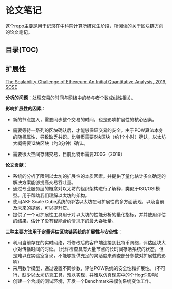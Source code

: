 # 论文笔记
这个repo主要是用于记录在中科院计算所研究生阶段，所阅读的关于区块链方向的论文笔记。

## 目录(TOC)



## 扩展性

[The Scalability Challenge of Ethereum: An Initial Quantitative Analysis, 2019, SOSE](https://ieeexplore.ieee.org/abstract/document/8705874)

**分析的问题**：处理交易的时间与网络中的参与者个数成线性相关。

**影响扩展性的因素**：

* 新的节点加入，需要同步整个交易的时间，也是影响扩展性的核心因素。
* 需要等待一系列的区块确认后，才能够保证交易的安全。由于POW算法本身的随机属性，导致缺乏共识。比特币需要6块区块（约1个小时）确认，以太坊大概需要12块区块（约3分钟）确认。

* 需要很大空间存储交易，目前比特币需要200G（2019）

**论文贡献**：

* 系统的分析了限制以太坊的扩展性的本质因素。并提供了量化估计多久确定的解决方案能够提高交易吞吐量。
* 通过专业服务层的概念对以太坊的组织架构进行了解释，类似于ISO/OSI模型。用于帮助我们理解以太坊的架构。
* 使用AKF Scale Cube系统的评估以太坊在可扩展性的多方面表现，以及当前及未来的提案，可以提升它。
* 提供了一个可扩展性工具用于对以太坊的性能分析的量化指标，并并使用评估的结果，估计了没有智能合约情况下的最大吞吐量。

**三种主要方法用于定量评估区块链系统的扩展性与安全性**：

* 利用当前存在的实时网络，将修改后的客户端连接到比特币网络，评估区块大小对传播时间的时延。（允许检查具有大量节点的长时间存活系统的状态，但是难以在实验室复现，不能够提供充足的灵活度来调查部分参数对扩展性的影响）
* 采用数学模型，通过设置不同参数，评估POW系统的安全性和扩展性。（不可行，缺少以太坊仿真工具，难以实现，并难以仿真现实中的个Hog你影响）
* 创建一个合成的测试环境，开发一个Benchmark来模仿系统变体工作。

